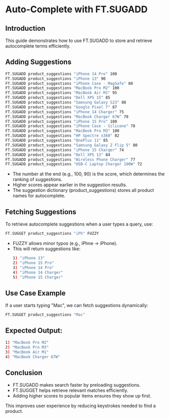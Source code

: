 # Auto-Complete with FT.SUGADD


## Introduction
This guide demonstrates how to use FT.SUGADD to store and retrieve autocomplete terms efficiently.

## Adding Suggestions

```sh
FT.SUGADD product_suggestions "iPhone 14 Pro" 100
FT.SUGADD product_suggestions "iPhone 13" 90
FT.SUGADD product_suggestions "iPhone Case - MagSafe" 80
FT.SUGADD product_suggestions "MacBook Pro M2" 100
FT.SUGADD product_suggestions "MacBook Air M1" 95
FT.SUGADD product_suggestions "Dell XPS 15" 85
FT.SUGADD product_suggestions "Samsung Galaxy S23" 88
FT.SUGADD product_suggestions "Google Pixel 7" 87
FT.SUGADD product_suggestions "iPhone 14 Charger" 75
FT.SUGADD product_suggestions "MacBook Charger 67W" 70
FT.SUGADD product_suggestions "iPhone 15 Pro" 100
FT.SUGADD product_suggestions "iPhone Case - Silicone" 78
FT.SUGADD product_suggestions "MacBook Pro M3" 100
FT.SUGADD product_suggestions "HP Spectre x360" 82
FT.SUGADD product_suggestions "OnePlus 11" 85
FT.SUGADD product_suggestions "Samsung Galaxy Z Flip 5" 80
FT.SUGADD product_suggestions "iPhone 15 Charger" 74
FT.SUGADD product_suggestions "Dell XPS 13" 84
FT.SUGADD product_suggestions "Wireless Phone Charger" 77
FT.SUGADD product_suggestions "USB-C Laptop Charger 100W" 72
```

- The number at the end (e.g., 100, 90) is the score, which determines the ranking of suggestions.
- Higher scores appear earlier in the suggestion results.
- The suggestion dictionary (product_suggestions) stores all product names for autocomplete.


## Fetching Suggestions
To retrieve autocomplete suggestions when a user types a query, use:

```sh
FT.SUGGET product_suggestions "iPh" FUZZY
```

- FUZZY allows minor typos (e.g., iPhne → iPhone).
- This will return suggestions like:
    ```sh
    1) "iPhone 13"
    2) "iPhone 15 Pro"
    3) "iPhone 14 Pro"
    4) "iPhone 14 Charger"
    5) "iPhone 15 Charger"
    ```

## Use Case Example
If a user starts typing "Mac", we can fetch suggestions dynamically:

```sh
FT.SUGGET product_suggestions "Mac"
```

## Expected Output:

```sh
1) "MacBook Pro M2"
2) "MacBook Pro M3"
3) "MacBook Air M1"
4) "MacBook Charger 67W"
```

## Conclusion

- FT.SUGADD makes search faster by preloading suggestions.
- FT.SUGGET helps retrieve relevant matches efficiently.
- Adding higher scores to popular items ensures they show up first.

This improves user experience by reducing keystrokes needed to find a product.